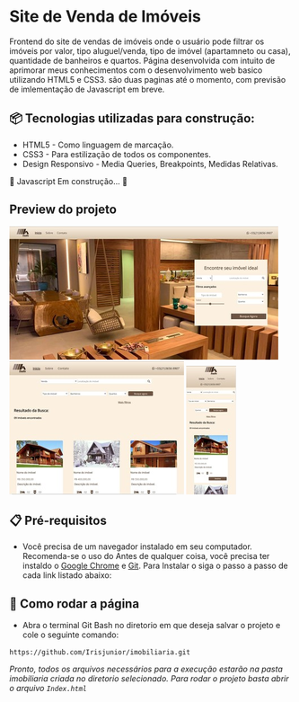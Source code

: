 
# Site de Venda de Imóveis

Frontend do site de vendas de imóveis onde o usuário pode filtrar os imóveis por valor, tipo  aluguel/venda, tipo de imóvel (apartamneto ou casa), quantidade de banheiros e quartos. Página desenvolvida com intuito de aprimorar meus conhecimentos com o desenvolvimento web basico utilizando HTML5 e CSS3. são duas paginas até o momento, com previsão de imlementação de Javascript em breve.


## 📦 Tecnologias utilizadas para construção:

- HTML5 -  Como linguagem de marcação.
- CSS3  -  Para estilização de todos os componentes.  
- Design Responsivo - Media Queries, Breakpoints, Medidas Relativas.

 🚧  Javascript  Em construção...  🚧

##  Preview do projeto 

![](./print/75%menor-home.jpg)
![](./print/Captura%20de%20tela%202021-04-20%20221214%20(1).jpg)
![](./print/mobile-exemplo.jpg)

## 📋 Pré-requisitos
- Você precisa de um navegador instalado em seu computador. Recomenda-se o uso do 
Antes de qualquer coisa, você precisa ter instaldo o [Google Chrome](https://www.google.com/intl/pt-BR/chrome) e [Git](https://git-scm.com/downloads). Para Instalar o siga o passo a passo de cada link listado abaixo:


## 🔧 Como rodar a página

- Abra o terminal Git Bash no diretorio em que deseja salvar o projeto e cole o seguinte comando:
  
```
https://github.com/Irisjunior/imobiliaria.git
```


*Pronto, todos os arquivos necessários para a execução estarão na pasta imobiliaria criada no diretorio selecionado. Para rodar o projeto basta abrir o arquivo `Index.html`*   <br/>



